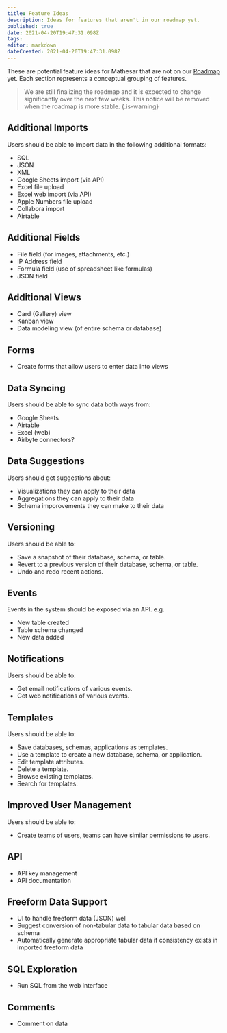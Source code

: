 ```yaml
---
title: Feature Ideas
description: Ideas for features that aren't in our roadmap yet.
published: true
date: 2021-04-20T19:47:31.098Z
tags: 
editor: markdown
dateCreated: 2021-04-20T19:47:31.098Z
---
```


These are potential feature ideas for Mathesar that are not on our [Roadmap](/development/roadmap) yet. Each section represents a conceptual grouping of features.
> 
> We are still finalizing the roadmap and it is expected to change significantly over the next few weeks. This notice will be removed when the roadmap is more stable.
{.is-warning}


## Additional Imports
Users should be able to import data in the following additional formats:
- SQL
- JSON
- XML
- Google Sheets import (via API)
- Excel file upload
- Excel web import (via API)
- Apple Numbers file upload
- Collabora import
- Airtable

## Additional Fields
- File field (for images, attachments, etc.)
- IP Address field
- Formula field (use of spreadsheet like formulas)
- JSON field

## Additional Views
- Card (Gallery) view
- Kanban view
- Data modeling view (of entire schema or database)

## Forms
- Create forms that allow users to enter data into views

## Data Syncing
Users should be able to sync data both ways from:
- Google Sheets
- Airtable
- Excel (web)
- Airbyte connectors?

## Data Suggestions
Users should get suggestions about:
- Visualizations they can apply to their data
- Aggregations they can apply to their data
- Schema imporovements they can make to their data

## Versioning
Users should be able to:
- Save a snapshot of their database, schema, or table.
- Revert to a previous version of their database, schema, or table.
- Undo and redo recent actions.

## Events
Events in the system should be exposed via an API. e.g.
- New table created
- Table schema changed
- New data added

## Notifications
Users should be able to:
- Get email notifications of various events.
- Get web notifications of various events.

## Templates
Users should be able to:
- Save databases, schemas, applications as templates.
- Use a template to create a new database, schema, or application.
- Edit template attributes.
- Delete a template.
- Browse existing templates.
- Search for templates.

## Improved User Management
Users should be able to:
- Create teams of users, teams can have similar permissions to users.

## API
- API key management
- API documentation

## Freeform Data Support
- UI to handle freeform data (JSON) well
- Suggest conversion of non-tabular data to tabular data based on schema
- Automatically generate appropriate tabular data if consistency exists in imported freeform data

## SQL Exploration
- Run SQL from the web interface

## Comments
- Comment on data
